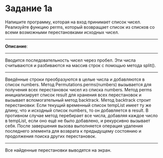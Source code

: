 # Задание 1a
Напишите программу, которая на вход принимает список чисел. 
Реализуйте функцию perms, который возвращает список из списков со всеми возможными перестановками исходных чисел.
***
**Описание**:
***
Вводится последовательность чисел через пробел. Эти числа считываются и разбиваются на массив строк с помощью метода split().
***
 Введённые строки преобразуются в целые числа и добавляются в список numbers.
Метод Permutations.perms(numbers) вызывается для получения всех перестановок чисел из списка numbers.
Метод perms инициализирует список result для хранения всех перестановок и вызывает вспомогательный метод backtrack.
Метод backtrack строит перестановки:
    Если текущий временный список tempList имеет ту же длину, что и исходный список numbers, то он добавляется в result.
    В противном случае метод перебирает все числа, добавляя каждое число в tempList, если оно ещё не было добавлено, и рекурсивно вызывает себя.
    После завершения вызова выполняется операция удаления последнего элемента для возврата к предыдущему состоянию и продолжения поиска других перестановок.
***
Все найденные перестановки выводятся на экран.
